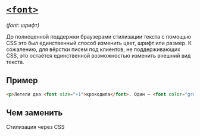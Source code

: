 # [`<font>`](../index.md)

_(font: шрифт)_

До полноценной поддержки браузерами стилизации текста с помощью CSS это был единственный способ изменить цвет, шрифт или размер. К сожалению, для вёрстки писем под клиентов, не поддерживающих CSS, это остаётся единственной возможностью изменить внешний вид текста.

## Пример

```html
<p>Летели два <font size="+1">крокодила</font>. Один — <font color="green">зелёный</font>, а другой — в Африку.</p>
```

## Чем заменить

Стилизация через CSS
